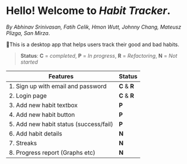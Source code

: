 # Hello! Welcome to ***Habit Tracker***.

*By Abhinav Srinivasan, Fatih Celik, Hmon Wutt, Johnny Chang, Mateusz Plizga, San Mirza*.

💪This is a desktop app that helps users track their good and bad habits.
>**Status**: 
>**C** = *completed*,
>**P** = *In progress*,
>**R** = *Refactoring*,
>**N** = *Not started*

| **Features** | **Status** |
|--------------|------------|
|1. Sign up with email and password | **C** & **R** |
|2. Login page | **C** & **R** |
|3. Add new habit textbox| **P** |
|4. Add new habit button | **P** |
|5. Add new habit status (success/fail) | **P** |
|6. Add habit details | **N**|
|7. Streaks | **N**|
|8. Progress report (Graphs etc) | **N**|


